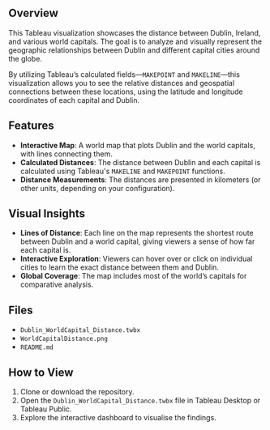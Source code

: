 ## Overview

This Tableau visualization showcases the distance between Dublin, Ireland, and various world capitals. The goal is to analyze and visually represent the geographic relationships between Dublin and different capital cities around the globe.

By utilizing Tableau’s calculated fields—`MAKEPOINT` and `MAKELINE`—this visualization allows you to see the relative distances and geospatial connections between these locations, using the latitude and longitude coordinates of each capital and Dublin.

## Features

- **Interactive Map**: A world map that plots Dublin and the world capitals, with lines connecting them.
- **Calculated Distances**: The distance between Dublin and each capital is calculated using Tableau's `MAKELINE` and `MAKEPOINT` functions.
- **Distance Measurements**: The distances are presented in kilometers (or other units, depending on your configuration).

## Visual Insights

- **Lines of Distance**: Each line on the map represents the shortest route between Dublin and a world capital, giving viewers a sense of how far each capital is.
- **Interactive Exploration**: Viewers can hover over or click on individual cities to learn the exact distance between them and Dublin.
- **Global Coverage**: The map includes most of the world’s capitals for comparative analysis.

## Files
- `Dublin_WorldCapital_Distance.twbx`
- `WorldCapitalDistance.png`
- `README.md` 

## How to View
1. Clone or download the repository.
2. Open the `Dublin_WorldCapital_Distance.twbx` file in Tableau Desktop or Tableau Public.
3. Explore the interactive dashboard to visualise the findings.
